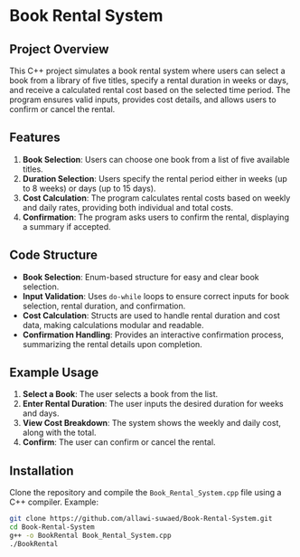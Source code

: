 # Book Rental System

## Project Overview
This C++ project simulates a book rental system where users can select a book from a library of five titles, specify a rental duration in weeks or days, and receive a calculated rental cost based on the selected time period. The program ensures valid inputs, provides cost details, and allows users to confirm or cancel the rental.

## Features
1. **Book Selection**: Users can choose one book from a list of five available titles.
2. **Duration Selection**: Users specify the rental period either in weeks (up to 8 weeks) or days (up to 15 days).
3. **Cost Calculation**: The program calculates rental costs based on weekly and daily rates, providing both individual and total costs.
4. **Confirmation**: The program asks users to confirm the rental, displaying a summary if accepted.

## Code Structure
- **Book Selection**: Enum-based structure for easy and clear book selection.
- **Input Validation**: Uses `do-while` loops to ensure correct inputs for book selection, rental duration, and confirmation.
- **Cost Calculation**: Structs are used to handle rental duration and cost data, making calculations modular and readable.
- **Confirmation Handling**: Provides an interactive confirmation process, summarizing the rental details upon completion.

## Example Usage
1. **Select a Book**: The user selects a book from the list.
2. **Enter Rental Duration**: The user inputs the desired duration for weeks and days.
3. **View Cost Breakdown**: The system shows the weekly and daily cost, along with the total.
4. **Confirm**: The user can confirm or cancel the rental.

## Installation
Clone the repository and compile the `Book_Rental_System.cpp` file using a C++ compiler. Example:
```bash
git clone https://github.com/allawi-suwaed/Book-Rental-System.git
cd Book-Rental-System
g++ -o BookRental Book_Rental_System.cpp
./BookRental
